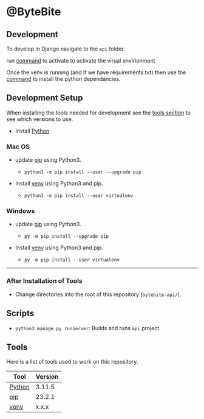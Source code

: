 # @ByteBite

## Development

To develop in Django navigate to the `api` folder.

run [command](https://packaging.python.org/en/latest/tutorials/installing-packages/) to activate 
to activate the virual envirionment

Once the venv is running (and if we have requirements.txt) then use the [command](https://packaging.python.org/en/latest/tutorials/installing-packages/) to install the python dependancies. 

## Development Setup

When installing the tools needed for development see the [tools section](#tools) to see which versions to use.

* Install [Python](https://www.python.org/downloads/).

### Mac OS

* update [pip](https://packaging.python.org/en/latest/guides/installing-using-pip-and-virtual-environments/) using Python3.
  - `python3 -m pip install --user --upgrade pip`

* Install [venv](https://packaging.python.org/en/latest/guides/installing-using-pip-and-virtual-environments/) using Python3 and pip.
  - `python3 -m pip install --user virtualenv`

### Windows

* update [pip](https://packaging.python.org/en/latest/guides/installing-using-pip-and-virtual-environments/) using Python3.
  - `py -m pip install --upgrade pip`

* Install [venv](https://packaging.python.org/en/latest/guides/installing-using-pip-and-virtual-environments/) using Python3 and pip.
  - `py -m pip install --user virtualenv`

--------------------------------------------------------
  ### After Installation of Tools
* Change directories into the root of this repository (`bytebite-api/`).

## Scripts

* `python3 manage.py runserver`: Builds and runs `api` project.

## Tools

Here is a list of tools used to work on this repository.

| Tool                                   | Version |
|----------------------------------------|---------|
| [Python](https://www.python.org/)      | 3.11.5  |
| [pip](https://packaging.python.org/en/latest/guides/installing-using-pip-and-virtual-environments/)                                                   | 23.2.1  |
| [venv](https://packaging.python.org/en/latest/guides/installing-using-pip-and-virtual-environments/)                                                   | x.x.x |

